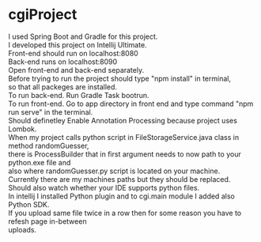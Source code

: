 # cgiProject 
I used Spring Boot and Gradle for this project.   
I developed this project on Intellij Ultimate.  
Front-end should run on localhost:8080   
Back-end runs on localhost:8090   
Open front-end and back-end separately.   
Before trying to run the project should type "npm install" in terminal,   
so that all packeges are installed.  
To run back-end. Run Gradle Task bootrun.   
To run front-end. Go to app directory in front end and type command "npm run serve" in the terminal.    
Should definetley Enable Annotation Processing because project uses Lombok.   
When my project calls python script in FileStorageService.java class  in method randomGuesser,   
there is ProcessBuilder that in first argument needs to now path to your python.exe file and   
also where randomGuesser.py script is located on your machine.   
Currently there are my machines paths but they should be replaced.   
Should also watch whether your IDE supports python files.   
In intellij I installed Python plugin and to cgi.main module I added also Python SDK.  
If you upload same file twice in a row then for some reason you have to refesh page in-between  
uploads.




